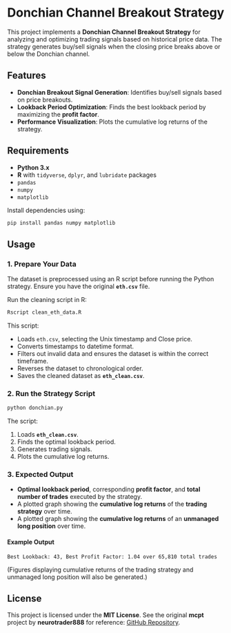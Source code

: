 # Donchian Channel Breakout Strategy

This project implements a **Donchian Channel Breakout Strategy** for analyzing and optimizing trading signals based on historical price data. The strategy generates buy/sell signals when the closing price breaks above or below the Donchian channel.

## Features
- **Donchian Breakout Signal Generation**: Identifies buy/sell signals based on price breakouts.
- **Lookback Period Optimization**: Finds the best lookback period by maximizing the **profit factor**.
- **Performance Visualization**: Plots the cumulative log returns of the strategy.

## Requirements
- **Python 3.x**
- **R** with `tidyverse`, `dplyr`, and `lubridate` packages
- `pandas`
- `numpy`
- `matplotlib`

Install dependencies using:
```sh
pip install pandas numpy matplotlib
```

## Usage
### 1. Prepare Your Data
The dataset is preprocessed using an R script before running the Python strategy. Ensure you have the original **`eth.csv`** file.

Run the cleaning script in R:
```sh
Rscript clean_eth_data.R
```

This script:
- Loads `eth.csv`, selecting the Unix timestamp and Close price.
- Converts timestamps to datetime format.
- Filters out invalid data and ensures the dataset is within the correct timeframe.
- Reverses the dataset to chronological order.
- Saves the cleaned dataset as **`eth_clean.csv`**.

### 2. Run the Strategy Script
```sh
python donchian.py
```

The script:
1. Loads **`eth_clean.csv`**.
2. Finds the optimal lookback period.
3. Generates trading signals.
4. Plots the cumulative log returns.

### 3. Expected Output
- **Optimal lookback period**, corresponding **profit factor**, and **total number of trades** executed by the strategy.
- A plotted graph showing the **cumulative log returns** of the **trading strategy** over time.
- A plotted graph showing the **cumulative log returns** of an **unmanaged long position** over time.

#### Example Output
```
Best Lookback: 43, Best Profit Factor: 1.04 over 65,810 total trades
```
(Figures displaying cumulative returns of the trading strategy and unmanaged long position will also be generated.)

## License
This project is licensed under the **MIT License**. See the original **mcpt** project by **neurotrader888** for reference: [GitHub Repository](https://github.com/neurotrader888/mcpt).

